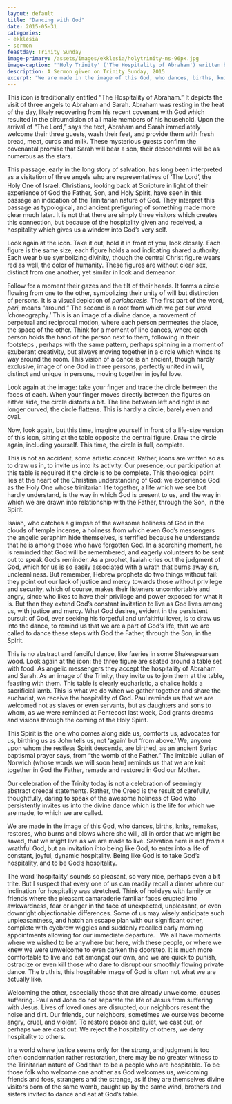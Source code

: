 ```yaml
---
layout: default
title: "Dancing with God"
date: 2015-05-31
categories:
- ekklesia
- sermon
feastday: Trinity Sunday
image-primary: /assets/images/ekklesia/holytrinity-ns-96px.jpg
image-caption: "'Holy Trinity' ('The Hospitality of Abraham') written by a Nun of New Skete."
description: A Sermon given on Trinity Sunday, 2015
excerpt: "We are made in the image of this God, who dances, births, knits, remakes, restores, who burns and blows where she will, all in order that we might be saved, that we might live as we are made to live. Salvation here is not *from* a wrathful God, but an invitation *into* being like God, to enter into a life of constant, joyful, dynamic hospitality. Being like God is to take God’s hospitality, and to be God’s hospitality."
---
```


This icon is traditionally entitled “The Hospitality of Abraham.” It depicts the visit of three angels to Abraham and Sarah. Abraham was resting in the heat of the day, likely recovering from his recent covenant with God which resulted in the circumcision of all male members of his household. Upon the arrival of “The Lord,” says the text, Abraham and Sarah immediately welcome their three guests, wash their feet, and provide them with fresh bread, meat, curds and milk. These mysterious guests confirm the covenantal promise that Sarah will bear a son, their descendants will be as numerous as the stars.

This passage, early in the long story of salvation, has long been interpreted as a visitation of three angels who are representatives of ‘The Lord’, the Holy One of Israel.<sup>⁠</sup> Christians, looking back at Scripture in light of their experience of God the Father, Son, and Holy Spirit, have seen in this passage an indication of the Trinitarian nature of God. They interpret this passage as typological, and ancient prefiguring of something made more clear much later. It is not that there are simply three visitors which creates this connection, but because of the hospitality given and received, a hospitality which gives us a window into God’s very self.

Look again at the icon. Take it out, hold it in front of you, look closely. Each figure is the same size, each figure holds a rod indicating shared authority. Each wear blue symbolizing divinity, though the central Christ figure wears red as well, the color of humanity. These figures are without clear sex, distinct from one another, yet similar in look and demeanor.

Follow for a moment their gazes and the tilt of their heads. It forms a circle flowing from one to the other, symbolizing their unity of will but distinction of persons. It is a visual depiction of <em>perichoresis</em>. The first part of the word, <em>peri</em>, means “around.” The second is a root from which we get our word ‘choreography.’ This is an image of a divine dance, a movement of perpetual and reciprocal motion, where each person permeates the place, the space of the other. Think for a moment of line dances, where each person holds the hand of the person next to them, following in their footsteps , perhaps with the same pattern, perhaps spinning in a moment of exuberant creativity, but always moving together in a circle which winds its way around the room. This vision of a dance is an ancient, though hardly exclusive, image of one God in three persons, perfectly united in will, distinct and unique in persons, moving together in joyful love.

Look again at the image: take your finger and trace the circle between the faces of each. When your finger moves directly between the figures on either side, the circle distorts a bit. The line between left and right is no longer curved, the circle flattens. This is hardly a circle, barely even and oval.

Now, look again, but this time, imagine yourself in front of a life-size version of this icon, sitting at the table opposite the central figure. Draw the circle again, including yourself. This time, the circle is full, complete.

This is not an accident, some artistic conceit. Rather, icons are written so as to draw us in, to invite us into its activity. Our presence, our participation at this table is required if the circle is to be complete. This theological point lies at the heart of the Christian understanding of God: we experience God as the Holy One whose trinitarian life together, a life which we see but hardly understand, is the way in which God is present to us, and the way in which we are drawn into relationship with the Father, through the Son, in the Spirit.

Isaiah, who catches a glimpse of the awesome holiness of God in the clouds of temple incense, a holiness from which even God’s messengers the angelic seraphim hide themselves, is terrified because he understands that he is among those who have forgotten God. In a scorching moment, he is reminded that God will be remembered, and eagerly volunteers to be sent out to speak God’s reminder. As a prophet, Isaiah cries out the judgment of God, which for us is so easily associated with a wrath that burns away sin, uncleanliness. But remember, Hebrew prophets do two things without fail: they point out our lack of justice and mercy towards those without privilege and security, which of course, makes their listeners uncomfortable and angry, since who likes to have their privilege and power exposed for what it is. But then they extend God’s constant invitation to live as God lives among us, with justice and mercy. What God desires, evident in the persistent pursuit of God, ever seeking his forgetful and unfaithful lover, is to draw us into the dance, to remind us that we are a part of God’s life, that we are called to dance these steps with God the Father, through the Son, in the Spirit.

This is no abstract and fanciful dance, like faeries in some Shakespearean wood. Look again at the icon: the three figure are seated around a table set with food. As angelic messengers they accept the hospitality of Abraham and Sarah. As an image of the Trinity, they invite us to join them at the table, feasting with them. This table is clearly eucharistic, a chalice holds a sacrificial lamb. This is what we do when we gather together and share the eucharist, we receive the hospitality of God. Paul reminds us that we are welcomed not as slaves or even servants, but as daughters and sons to whom, as we were reminded at Pentecost last week, God grants dreams and visions through the coming of the Holy Spirit.

This Spirit is the one who comes along side us, comforts us, advocates for us, birthing us as John tells us, not ‘again’ but ‘from above.’ We, anyone upon whom the restless Spirit descends, are birthed, as an ancient Syriac baptismal prayer says, from “the womb of the Father.” The imitable Julian of Norwich (whose words we will soon hear) reminds us that we are knit together in God the Father, remade and restored in God our Mother.

Our celebration of the Trinity today is not a celebration of seemingly abstract creedal statements. Rather, the Creed is the result of carefully, thoughtfully, daring to speak of the awesome holiness of God who persistently invites us into the divine dance which is the life for which we are made, to which we are called.

We are made in the image of this God, who dances, births, knits, remakes, restores, who burns and blows where she will, all in order that we might be saved, that we might live as we are made to live. Salvation here is not *from* a wrathful God, but an invitation *into* being like God, to enter into a life of constant, joyful, dynamic hospitality. Being like God is to take God’s hospitality, and to be God’s hospitality.

The word ‘hospitality’ sounds so pleasant, so very nice, perhaps even a bit trite. But I suspect that every one of us can readily recall a dinner where our inclination for hospitality was stretched. Think of holidays with family or friends where the pleasant camaraderie familiar faces erupted into awkwardness, fear or anger in the face of unexpected, unpleasant, or even downright objectionable differences. Some of us may wisely anticipate such unpleasantness, and hatch an escape plan with our significant other, complete with eyebrow wiggles and suddenly recalled early morning appointments allowing for our immediate departure.   We all have moments where we wished to be anywhere but here, with these people, or where we knew we were unwelcome to even darken the doorstep. It is much more comfortable to live and eat amongst our own, and we are quick to punish, ostracize or even kill those who dare to disrupt our smoothly flowing private dance. The truth is, this hospitable image of God is often not what we are actually like.

Welcoming the other, especially those that are already unwelcome, causes suffering. Paul and John do not separate the life of Jesus from suffering with Jesus. Lives of loved ones are disrupted, our neighbors resent the noise and dirt. Our friends, our neighbors, sometimes we ourselves become angry, cruel, and violent. To restore peace and quiet, we cast out, or perhaps we are cast out. We reject the hospitality of others, we deny hospitality to others.

In a world where justice seems only for the strong, and judgment is too often condemnation rather restoration, there may be no greater witness to the Trinitarian nature of God than to be a people who are hospitable. To be those folk who welcome one another as God welcomes us, welcoming friends and foes, strangers and the strange, as if they are themselves divine visitors born of the same womb, caught up by the same wind, brothers and sisters invited to dance and eat at God’s table.
